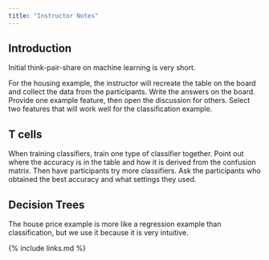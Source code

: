 ```yaml
---
title: "Instructor Notes"
---
```


## Introduction
Initial think-pair-share on machine learning is very short.

For the housing example, the instructor will recreate the table on the board and collect the data from the participants.
Write the answers on the board.
Provide one example feature, then open the discussion for others.
Select two features that will work well for the classification example.

## T cells
When training classifiers, train one type of classifier together.
Point out where the accuracy is in the table and how it is derived from the confusion matrix.
Then have participants try more classifiers.
Ask the participants who obtained the best accuracy and what settings they used.

## Decision Trees
The house price example is more like a regression example than classification, but we use it because it is very intuitive.

{% include links.md %}
